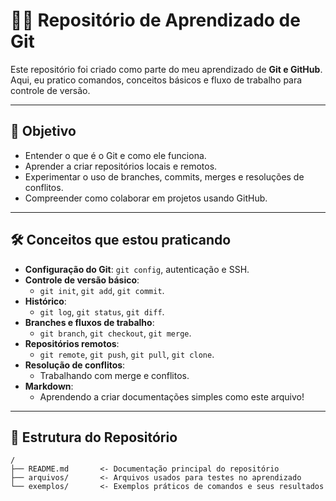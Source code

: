 # 🧑‍💻 Repositório de Aprendizado de Git

Este repositório foi criado como parte do meu aprendizado de **Git e GitHub**. Aqui, eu pratico comandos, conceitos básicos e fluxo de trabalho para controle de versão.

---

## 📖 Objetivo

- Entender o que é o Git e como ele funciona.
- Aprender a criar repositórios locais e remotos.
- Experimentar o uso de branches, commits, merges e resoluções de conflitos.
- Compreender como colaborar em projetos usando GitHub.

---

## 🛠️ Conceitos que estou praticando

- **Configuração do Git**: `git config`, autenticação e SSH.
- **Controle de versão básico**:
  - `git init`, `git add`, `git commit`.
- **Histórico**:
  - `git log`, `git status`, `git diff`.
- **Branches e fluxos de trabalho**:
  - `git branch`, `git checkout`, `git merge`.
- **Repositórios remotos**:
  - `git remote`, `git push`, `git pull`, `git clone`.
- **Resolução de conflitos**:
  - Trabalhando com merge e conflitos.
- **Markdown**:
  - Aprendendo a criar documentações simples como este arquivo!

---

## 📝 Estrutura do Repositório

```plaintext
/
├── README.md       <- Documentação principal do repositório
├── arquivos/       <- Arquivos usados para testes no aprendizado
└── exemplos/       <- Exemplos práticos de comandos e seus resultados
